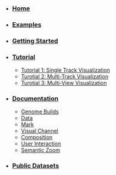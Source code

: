 * ### [Home](https://github.com/gosling-lang/gosling.js/wiki)
* ### [Examples]()
* ### [Getting Started](https://github.com/gosling-lang/gosling.js/wiki/Getting-Started)
* ### [Tutorial](https://github.com/gosling-lang/gosling.js/wiki/Tutorial)
  * [Tutorial 1: Single Track Visualization](https://github.com/gosling-lang/gosling.js/wiki/Tutorial)
  * [Turotial 2: Multi-Track Visualization](https://github.com/gosling-lang/gosling.js/wiki/Tutorial_multi_tracks)
  * [Turotial 3: Multi-View Visualization](https://github.com/gosling-lang/gosling.js/wiki/Tutorial_multi_views)
* ### [Documentation](https://github.com/gosling-lang/gosling.js/wiki/Documentation)
  * [Genome Builds](https://github.com/gosling-lang/gosling.js/wiki/Genome-Builds)
  * [Data](https://github.com/gosling-lang/gosling.js/wiki/Data)
  * [Mark](https://github.com/gosling-lang/gosling.js/wiki/Mark)
  * [Visual Channel](https://github.com/gosling-lang/gosling.js/wiki/Visual-Channel)
  * [Composition](https://github.com/gosling-lang/gosling.js/wiki/Composition)
  * [User Interaction](https://github.com/gosling-lang/gosling.js/wiki/User-Interaction)
  * [Semantic Zoom](https://github.com/gosling-lang/gosling.js/wiki/Semantic-Zoom)
* ### [Public Datasets](https://github.com/gosling-lang/gosling.js/wiki/Public-Datasets)
<!-- * [FAQ]() -->
<!--Which one is better?..-->
<!--
* [Home](https://github.com/gosling-lang/gosling.js/wiki)
* [Examples]()
* [Getting Started](https://github.com/gosling-lang/gosling.js/wiki/Getting-Started)
* [Tutorial](https://github.com/gosling-lang/gosling.js/wiki/Tutorial)
  * [Basic Tutorial](https://github.com/gosling-lang/gosling.js/wiki/Tutorial)
  * [Advanced Tutorial](https://github.com/gosling-lang/gosling.js/wiki/Advanced_Tutorial)
* [Documentation](https://github.com/gosling-lang/gosling.js/wiki/Documentation)
  * [Genome Builds](https://github.com/gosling-lang/gosling.js/wiki/Genome-Builds)
  * [Data](https://github.com/gosling-lang/gosling.js/wiki/Data)
  * [Mark](https://github.com/gosling-lang/gosling.js/wiki/Mark)
  * [Visual Channel](https://github.com/gosling-lang/gosling.js/wiki/Visual-Channel)
  * [Arrangement](https://github.com/gosling-lang/gosling.js/wiki/Arrangement)
  * [Layout](https://github.com/gosling-lang/gosling.js/wiki/Layout)
  * [User Interaction](https://github.com/gosling-lang/gosling.js/wiki/User-Interaction)
  * [Semantic Zoom](https://github.com/gosling-lang/gosling.js/wiki/Semantic-Zoom)
* ### [Public Datasets](https://github.com/gosling-lang/gosling.js/wiki/Public-Datasets)
-->
<!-- * [FAQ]() -->